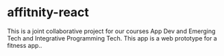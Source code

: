 # affitnity-react
This is a joint collaborative project for our courses App Dev and Emerging Tech and Integrative Programming Tech. This app is a web prototype for a fitness app..
